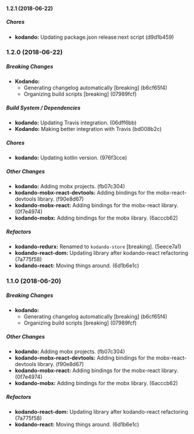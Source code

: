 #### 1.2.1 (2018-06-22)

##### Chores

* **kodando:**  Updating package.json release:next script (d9d1b459)

### 1.2.0 (2018-06-22)

##### Breaking Changes

* **Kodando:**
  *  Generating changelog automatically [breaking] (b6cf65f4)
  *  Organizing build scripts [breaking] (07989fcf)

##### Build System / Dependencies

* **kodando:**  Updating Travis integration. (06dff6bb)
* **Kodando:**  Making better integration with Travis (bd008b2c)

##### Chores

* **kodando:**  Updating kotlin version. (976f3cce)

##### Other Changes

* **kodando:**  Adding mobx projects. (fb07c304)
* **kodando-mobx-react-devtools:**  Adding bindings for the mobx-react-devtools library. (f90e8d67)
* **kodando-mobx-react:**  Adding bindings for the mobx-react library. (0f7e4974)
* **kodando-mobx:**  Adding bindings for the mobx library. (6acccb62)

##### Refactors

* **kodando-redurx:**  Renamed to `kodando-store` [breaking]. (5eece7a1)
* **kodando-react-dom:**  Updating library after kodando-react refactoring (7a775f58)
* **kodando-react:**  Moving things around. (6d1b6e1c)

### 1.1.0 (2018-06-20)

##### Breaking Changes

* **kodando:**
  *  Generating changelog automatically [breaking] (b6cf65f4)
  *  Organizing build scripts [breaking] (07989fcf)

##### Other Changes

* **kodando:**  Adding mobx projects. (fb07c304)
* **kodando-mobx-react-devtools:**  Adding bindings for the mobx-react-devtools library. (f90e8d67)
* **kodando-mobx-react:**  Adding bindings for the mobx-react library. (0f7e4974)
* **kodando-mobx:**  Adding bindings for the mobx library. (6acccb62)

##### Refactors

* **kodando-react-dom:**  Updating library after kodando-react refactoring (7a775f58)
* **kodando-react:**  Moving things around. (6d1b6e1c)
